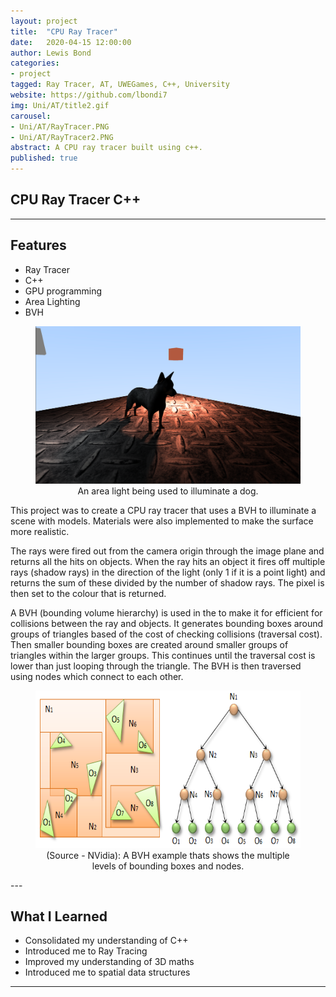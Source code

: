 ```yaml
---
layout: project
title:  "CPU Ray Tracer"
date:   2020-04-15 12:00:00
author: Lewis Bond
categories: 
- project
tagged: Ray Tracer, AT, UWEGames, C++, University
website: https://github.com/lbondi7
img: Uni/AT/title2.gif
carousel:
- Uni/AT/RayTracer.PNG
- Uni/AT/RayTracer2.PNG
abstract: A CPU ray tracer built using c++.
published: true
---
```


## CPU Ray Tracer C++

---

## Features

- Ray Tracer
- C++
- GPU programming
- Area Lighting
- BVH

<center>
<figure>
    <a href="/assets/img/project/Uni/AT/RayTracer3.PNG"><img src="/assets/img/project/Uni/AT/RayTracer3.PNG" width="448" height="252"></a>
    <figcaption>An area light being used to illuminate a dog.</figcaption>
</figure>
</center>

This project was to create a CPU ray tracer that uses a BVH to illuminate a scene with models. Materials were also implemented to make the surface more realistic. 

The rays were fired out from the camera origin through the image plane and returns all the hits on objects. When the ray hits an object it fires off multiple rays (shadow rays) in the direction of the light (only 1 if it is a point light) and returns the sum of these divided by the number of shadow rays. The pixel is then set to the colour that is returned.

A BVH (bounding volume hierarchy) is used in the to make it for efficient for collisions between the ray and objects. It generates bounding boxes around groups of triangles based of the cost of checking collisions (traversal cost). Then smaller bounding boxes are created around smaller groups of triangles within the larger groups. This continues until the traversal cost is lower than just looping through the triangle. The BVH is then traversed using nodes which connect to each other.

<center>
<figure>
    <a href="/assets/img/project/Uni/AT/bvh.png"><img src="/assets/img/project/Uni/AT/bvh.png" width="448" height="252"></a>
    <figcaption>(Source - NVidia): A BVH example thats shows the multiple levels of bounding boxes and nodes.</figcaption>
</figure>
</center>
---

## What I Learned

 - Consolidated my understanding of C++
 - Introduced me to Ray Tracing
 - Improved my understanding of 3D maths
 - Introduced me to spatial data structures
 
---
